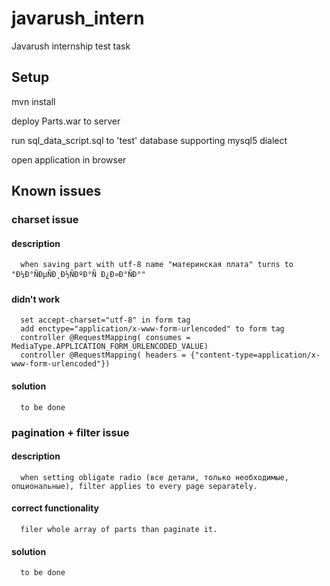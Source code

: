 # javarush_intern
Javarush internship test task

## Setup
  mvn install
  
  deploy Parts.war to server
  
  run sql_data_script.sql to 'test' database supporting mysql5 dialect
  
  open application in browser

## Known issues
### charset issue
#### description
      when saving part with utf-8 name "материнская плата" turns to "Ð¼Ð°ÑÐµÑÐ¸Ð½ÑÐºÐ°Ñ Ð¿Ð»Ð°ÑÐ°"
#### didn't work
      set accept-charset="utf-8" in form tag
      add enctype="application/x-www-form-urlencoded" to form tag
      controller @RequestMapping( consumes = MediaType.APPLICATION_FORM_URLENCODED_VALUE)
      controller @RequestMapping( headers = {"content-type=application/x-www-form-urlencoded"})
#### solution
      to be done
### pagination + filter issue
#### description
      when setting obligate radio (все детали, только необходимые, опциональные), filter applies to every page separately.
#### correct functionality 
      filer whole array of parts than paginate it.
#### solution
      to be done

